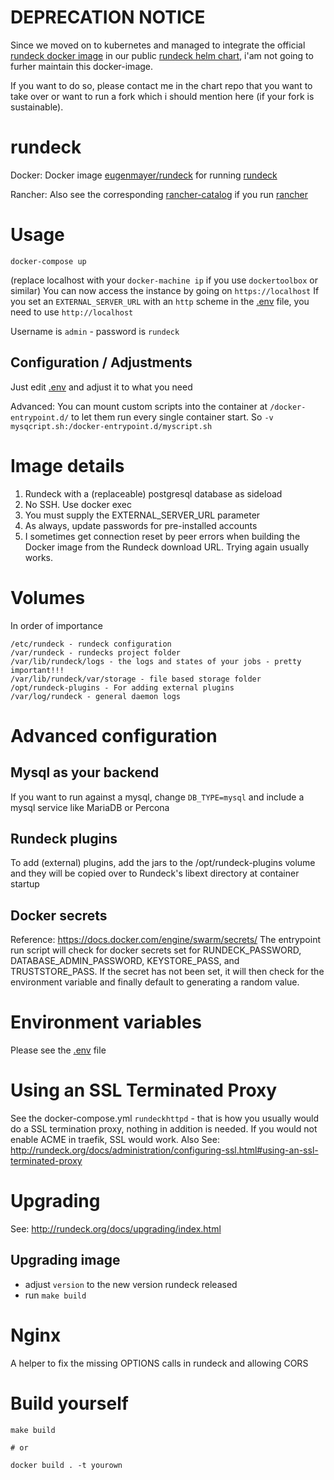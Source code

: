 DEPRECATION NOTICE
==============

Since we moved on to kubernetes and managed to integrate the official [rundeck docker image](https://hub.docker.com/r/rundeck/rundeck/tags) in our public
[rundeck helm chart](https://github.com/EugenMayer/helm-charts/tree/main/charts/rundeck), i'am not going to furher maintain this docker-image.

If you want to do so, please contact me in the chart repo that you want to take over or want to run a fork which i should mention here (if your fork is sustainable).

rundeck
==============

Docker: Docker image [eugenmayer/rundeck](https://hub.docker.com/r/eugenmayer/rundeck/) for running [rundeck](http://rundeck.org)

Rancher: Also see the corresponding [rancher-catalog](https://github.com/EugenMayer/docker-rancher-extra-catalogs) if you run [rancher](https://rancher.com/)

# Usage

```
docker-compose up
```

(replace localhost with your `docker-machine ip` if you use `dockertoolbox` or similar)
You can now access the instance by going on `https://localhost`
If you set an `EXTERNAL_SERVER_URL` with an `http` scheme in the [.env](https://github.com/EugenMayer/rundeck/blob/master/.env) file, you need to use `http://localhost`

Username is `admin` - password is `rundeck`
## Configuration / Adjustments 

Just edit [.env](https://github.com/EugenMayer/rundeck/blob/master/.env) and adjust it to what you need

Advanced: You can mount custom scripts into the container at `/docker-entrypoint.d/` to let them 
run every single container start. So `-v mysqcript.sh:/docker-entrypoint.d/myscript.sh`

# Image details

1. Rundeck with a (replaceable) postgresql database as sideload
1. No SSH.  Use docker exec
1. You must supply the EXTERNAL_SERVER_URL parameter
1. As always, update passwords for pre-installed accounts
1. I sometimes get connection reset by peer errors when building the Docker image from the Rundeck download URL.  Trying again usually works.

# Volumes

In order of importance

```
/etc/rundeck - rundeck configuration
/var/rundeck - rundecks project folder
/var/lib/rundeck/logs - the logs and states of your jobs - pretty important!!!
/var/lib/rundeck/var/storage - file based storage folder
/opt/rundeck-plugins - For adding external plugins
/var/log/rundeck - general daemon logs
```

# Advanced configuration

## Mysql as your backend

If you want to run against a mysql, change `DB_TYPE=mysql` and include a mysql service like MariaDB or Percona

## Rundeck plugins
To add (external) plugins, add the jars to the /opt/rundeck-plugins volume and they will be copied over to Rundeck's libext directory at container startup

## Docker secrets
Reference: https://docs.docker.com/engine/swarm/secrets/
The entrypoint run script will check for docker secrets set for RUNDECK_PASSWORD, DATABASE_ADMIN_PASSWORD, KEYSTORE_PASS, and TRUSTSTORE_PASS.  If the secret has not been set, it will then check for the environment variable and finally default to generating a random value.

# Environment variables

Please see the [.env](https://github.com/EugenMayer/rundeck/blob/master/.env) file

# Using an SSL Terminated Proxy
See the docker-compose.yml `rundeckhttpd` - that is how you usually would do a SSL termination proxy, nothing in addition is needed.
If you would not enable ACME in traefik, SSL would work.
Also See: http://rundeck.org/docs/administration/configuring-ssl.html#using-an-ssl-terminated-proxy

# Upgrading
See: http://rundeck.org/docs/upgrading/index.html

## Upgrading image

- adjust `version` to the new version rundeck released
- run `make build`

# Nginx
A helper to fix the missing OPTIONS calls in rundeck and allowing CORS 


# Build yourself

```shell
make build

# or

docker build . -t yourown
```
